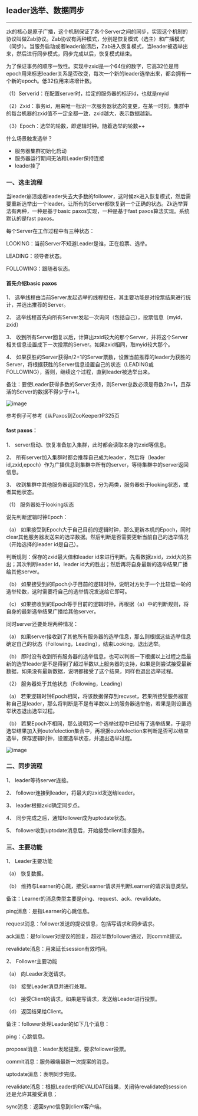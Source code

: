 ## leader选举、数据同步

---

zk的核心是原子广播，这个机制保证了各个Server之间的同步，实现这个机制的协议叫做Zab协议。Zab协议有两种模式，分别是恢复模式（选主）和广播模式（同步）。当服务启动或者leader崩溃后，Zab进入恢复模式，当leader被选举出来，然后进行同步模式，同步完成以后，恢复模式结束。

为了保证事务的顺序一致性。实现中zxid是一个64位的数字，它高32位是用epoch用来标志leader关系是否改变，每次一个新的leader选举出来，都会拥有一个新的epoch。低32位用来递增计数。

（1）Serverid：在配置server时，给定的服务器的标识id，也就是myid

（2）Zxid：事务id，用来唯一标识一次服务器状态的变更，在某一时刻，集群中的每台机器的zxid值不一定全都一致，zxid越大，表示数据越新。

（3）Epoch：选举的轮数，即逻辑时钟。随着选举的轮数++

什么场景触发选举？

* 服务器集群初始化启动
* 服务器运行期间无法和Leader保持连接
* leader挂了

### 一、选主流程

当leader崩溃或者leader失去大多数的follower，这时候zk进入恢复模式，然后需要重新选举出一个leader。让所有的Server都恢复到一个正确的状态。Zk选举算法有两种，一种是基于basic paxos实现，一种是基于fast paxos算法实现。系统默认的是fast paxos。

每个Server在工作过程中有三种状态：

LOOKING：当前Server不知道Leader是谁，正在投票、选举。

LEADING：领导者状态。

FOLLOWING：跟随者状态。

#### 首先介绍basic paxos

1、 选举线程由当前Server发起选举的线程担任，其主要功能是对投票结果进行统计，并选出推荐的Server。

2、 选举线程首先向所有Server发起一次询问（包括自己），投票信息（myid，zxid）

3、 收到所有Server回复以后，计算出zxid较大的那个Server，并将这个Server相关信息设置成下一次投票的Server。如果zxid相同，取myid较大那个。

4、 如果获胜的Server获得n/2+1的Server票数，设置当前推荐的leader为获胜的Server，将根据获胜的Server信息设置自己的状态（LEADING或FOLLOWING），否则，继续这个过程，直到leader被选举出来。

备注：要使Leader获得多数的Server支持，则Server总数必须是奇数2n+1，且存活的Server的数据不得少于n+1。

![image](img/20.png)

参考例子可参考《从Paxos到ZooKeeper》P325页

#### fast paxos：

1、 server启动、恢复准备加入集群，此时都会读取本身的zxid等信息。

2、 所有server加入集群时都会推荐自己成为leader，然后将（leader id,zxid,epoch）作为广播信息到集群中所有的server，等待集群中的server返回信息。

3、 收到集群中其他服务器返回的信息，分为两类，服务器处于looking状态，或者其他状态。

（1） 服务器处于looking状态

说先判断逻辑时钟Epoch：

（a） 如果接受到Epoch大于自己目前的逻辑时钟，那么更新本机的Epoch，同时clear其他服务器发送来的选举数据。然后判断是否需要更新当前自己的选举情况（开始选择的leader id是自己）。

判断规则：保存的zxid最大值和leader id来进行判断。先看数据zxid，zxid大的胜出；其次判断leader id，leader id大的胜出；然后再将自身最新的选举结果广播给其他server。

（b） 如果接受到的Epoch小于目前的逻辑时钟，说明对方处于一个比较低一轮的选举轮数，这时需要将自己的选举情况发送给它即可。

（c） 如果接收到的Epoch等于目前的逻辑时钟，再根据（a）中的判断规则，将自身的最新选举结果广播给其他server。

同时server还要处理两种情况：

（a） 如果server接收到了其他所有服务器的选举信息，那么则根据这些选举信息确定自己的状态（Following，Leading），结束Looking，退出选举。

（b） 即时没有收到所有服务器的选举信息，也可以判断一下根据以上过程之后最新的选举leader是不是得到了超过半数以上服务器的支持，如果是则尝试接受最新数据，如果没有最新数据，说明都接受了这个结果，同样也退出选举过程。

（2） 服务器处于其他状态（Following，Leading）

（a） 若果逻辑时钟Epoch相同，将该数据保存到recvset，若果所接受服务器宣称自己是leader，那么将判断是不是有半数以上的服务器选举他，若果是则设置选举状态退出选举过程。

（b） 若果Epoch不相同，那么说明另一个选举过程中已经有了选举结果，于是将选举结果加入到outofelection集合中，再根据outofelection来判断是否可以结束选举，保存逻辑时钟，设置选举状态，并退出选举过程。

![image](img/21.png)


### 二、同步流程

1、 leader等待server连接。

2、 follower连接到leader，将最大的zxid发送给leader。

3、 leader根据zxid确定同步点。

4、 同步完成之后，通知follower成为uptodate状态。

5、 follower收到uptodate消息后，开始接受client请求服务。

### 三、主要功能

1、 Leader主要功能

（a） 恢复数据。

（b） 维持与Learner的心跳，接受Learner请求并判断Learner的请求消息类型。

备注：Learner的消息类型主要是ping、request、ack、revalidate。

ping消息：是指Learner的心跳信息。

request消息：follower发送的提议信息，包括写请求和同步请求。

ack消息：是follower对提议的回复，超过半数follower通过，则commit提议。

revalidate消息：用来延长session有效时间。

2、 Follower主要功能

（a） 向Leader发送请求。

（b） 接受Leader消息并进行处理。

（c） 接受Client的请求，如果是写请求，发送给Leader进行投票。

（d） 返回结果给Client。

备注：follower处理Leader的如下几个消息：

ping：心跳信息。

proposal消息：leader发起提案，要求follower投票。

commit消息：服务器端最新一次提案的消息。

uptodate消息：表明同步完成。

revalidate消息：根据Leader的REVALIDATE结果，关闭待revalidate的session还是允许其接受消息；

 sync消息：返回sync信息到client客户端。
 
 